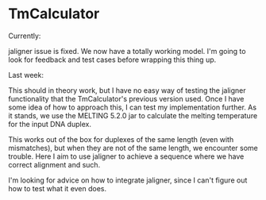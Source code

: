 # TmCalculator

Currently:

jaligner issue is fixed. We now have a totally working model. I'm going to look for feedback and test cases before wrapping this thing up.


Last week: 

This should in theory work, but I have no easy way of testing the jaligner functionality that the TmCalculator's previous version used. Once I have some idea of how to approach this, I can test my implementation further. As it stands, we use the MELTING 5.2.0 jar to calculate the melting temperature for the input DNA duplex.

This works out of the box for duplexes of the same length (even with mismatches), but when they are not of the same length, we encounter some trouble. Here I aim to use jaligner to achieve a sequence where we have correct alignment and such.

I'm looking for advice on how to integrate jaligner, since I can't figure out how to test what it even does.
